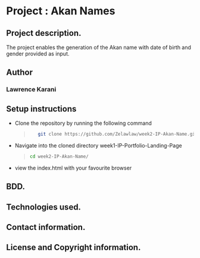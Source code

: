 # Project : Akan Names

## Project description.
The project enables the generation of the Akan name with date of birth and gender provided as input.

## Author
### Lawrence Karani

## Setup instructions 
- Clone the repository by running the following command
  > ```sh
  >    git clone https://github.com/Zelawlaw/week2-IP-Akan-Name.git
  > ```
- Navigate into the cloned directory week1-IP-Portfolio-Landing-Page
  > ```sh
  > cd week2-IP-Akan-Name/
  > ```
- view the index.html with your favourite browser

## BDD.
## Technologies used.
## Contact information.
## License and Copyright information.